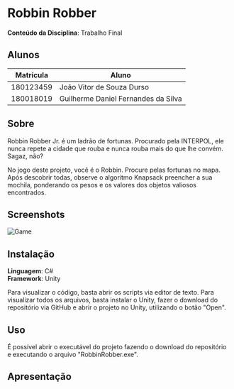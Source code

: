# Robbin Robber

**Conteúdo da Disciplina**: Trabalho Final<br>

## Alunos

| Matrícula | Aluno                               |
| --------- | ----------------------------------- |
| 180123459 | João Vitor de Souza Durso           |
| 180018019 | Guilherme Daniel Fernandes da Silva |

## Sobre

Robbin Robber Jr. é um ladrão de fortunas. Procurado pela INTERPOL, ele nunca repete a cidade que rouba e nunca rouba mais do que lhe convém. Sagaz, não? 

No jogo deste projeto, você é o Robbin. Procure pelas fortunas no mapa. Após descobrir todas, observe o algoritmo Knapsack preencher a sua mochila, ponderando os pesos e os valores dos objetos valiosos encontrados.

## Screenshots

![Game](https://user-images.githubusercontent.com/69814362/188538124-f3cc4fc2-8382-438b-a56e-1609944ffa49.png)


## Instalação

**Linguagem**: C#<br>
**Framework**: Unity<br>

Para visualizar o código, basta abrir os scripts via editor de texto.
Para visualizar todos os arquivos, basta instalar o Unity, fazer o download do repositório via GitHub e abrir o projeto no Unity, utilizando o botão "Open".

## Uso

É possível abrir o executável do projeto fazendo o download do repositório e executando o arquivo "RobbinRobber.exe". 

## Apresentação


